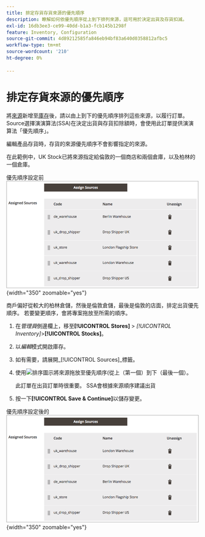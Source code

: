 ```yaml
---
title: 排定存貨存貨來源的優先順序
description: 瞭解如何依優先順序從上到下排列來源，這可用於決定出貨及存貨扣減。
exl-id: 16db3ee3-ce99-40dd-b1a3-fcb145b1298f
feature: Inventory, Configuration
source-git-commit: 4d89212585fa846eb94bf83a640d0358812afbc5
workflow-type: tm+mt
source-wordcount: '210'
ht-degree: 0%

---
```


# 排定存貨來源的優先順序

將[來源](sources-manage.md)新增至[庫存](stocks-manage.md)後，請以由上到下的優先順序排列這些來源，以履行訂單。 Source選擇演演算法(SSA)在決定出貨與存貨扣除額時，會使用此訂單提供演演算法「優先順序」。

編輯產品存貨時，存貨的來源優先順序不會影響指定的來源。

在此範例中，UK Stock已將來源指定給倫敦的一個商店和兩個倉庫，以及柏林的一個倉庫。

優先順序設定前![Source訂單](assets/inventory-priority-before.png){width="350" zoomable="yes"}

商戶偏好從較大的柏林倉儲，然後是倫敦倉儲，最後是倫敦的店面，排定出貨優先順序。 若要變更順序，會將專案拖放至所需的順序。

1. 在&#x200B;_管理員_&#x200B;側邊欄上，移至&#x200B;**[!UICONTROL Stores]** > _[!UICONTROL Inventory]_>**[!UICONTROL Stocks]**。

1. 以&#x200B;_編輯_&#x200B;模式開啟庫存。

1. 如有需要，請展開&#x200B;_[!UICONTROL Sources]_標籤。

1. 使用![排序圖示](assets/icon-sort.png)將來源拖放至優先順序(從上（第一個）到下（最後一個）。

   此訂單在出貨訂單時很重要。 SSA會根據來源順序建議出貨

1. 按一下&#x200B;**[!UICONTROL Save & Continue]**&#x200B;以儲存變更。

優先順序設定後的![Source訂單](assets/inventory-stock-priority-after.png){width="350" zoomable="yes"}
